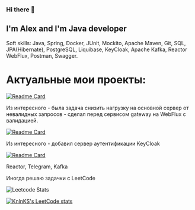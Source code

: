 ### Hi there 👋

## I'm Alex and I'm Java developer

Soft skills: Java, Spring, Docker, JUnit, Mockito, Apache Maven, Git, SQL, JPA(Hibernate), PostgreSQL, Liquibase, KeyCloak, Apache Kafka, Reactor WebFlux, Postman, Swagger.

 

# Актуальные мои проекты:

[![Readme Card](https://github-readme-stats.vercel.app/api/pin/?username=alextim1508&repo=shareIt&theme=darcula)](https://github.com/alextim1508/shareIt)

Из интересного - была задача снизить нагрузку на основной сервер от невалидных запросов - сделал перед сервисом gateway на WebFlux с валидацией. 

[![Readme Card](https://github-readme-stats.vercel.app/api/pin/?username=alextim1508&repo=java-explore-with-me&theme=darcula)](https://github.com/alextim1508/java-explore-with-me)

Из интересного - добавил сервер аутентификации KeyCloak

[![Readme Card](https://github-readme-stats.vercel.app/api/pin/?username=alextim1508&repo=currencyRate&theme=darcula)](https://github.com/alextim1508/currencyRate)

Reactor, Telegram, Kafka

Иногда решаю задачки с LeetCode

![Leetcode Stats](https://leetcard.jacoblin.cool/alextim1508)


[![KnlnKS's LeetCode stats](https://leetcode-stats-six.vercel.app/api?username=alextim1508&theme=dark)](https://github.com/alextim1508/leetcode-stats)


<!--
**alextim1508/alextim1508** is a ✨ _special_ ✨ repository because its `README.md` (this file) appears on your GitHub profile.

Here are some ideas to get you started:

- 🔭 I’m currently working on ...
- 🌱 I’m currently learning ...
- 👯 I’m looking to collaborate on ...
- 🤔 I’m looking for help with ...
- 💬 Ask me about ...
- 📫 How to reach me: ...
- 😄 Pronouns: ...
- ⚡ Fun fact: ...
-->
